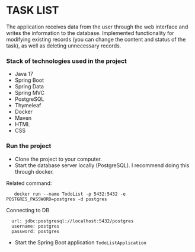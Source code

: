# TASK LIST

The application receives data from the user through the web interface and writes the information to the database.
Implemented functionality for modifying existing records (you can change the content and status of the task), as well as deleting unnecessary records.

### Stack of technologies used in the project

* Java 17
* Spring Boot
* Spring Data
* Spring MVC 
* PostgreSQL
* Thymeleaf
* Docker
* Maven
* HTML
* CSS

### Run the project

- Clone the project to your computer.
- Start the database server locally (PostgreSQL). I recommend doing this through docker.

Related command:
```
   docker run --name TodoList -p 5432:5432 -e POSTGRES_PASSWORD=postgres -d postgres
```
Connecting to DB
```
  url: jdbc:postgresql://localhost:5432/postgres
  username: postgres
  password: postgres
```
- Start the Spring Boot application `TodoListApplication`